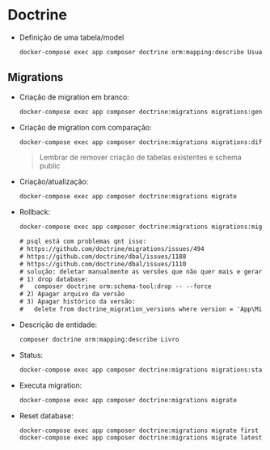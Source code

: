 # Doctrine

- Definição de uma tabela/model
    ```sh
    docker-compose exec app composer doctrine orm:mapping:describe Usuario
    ```

## Migrations

- Criação de migration em branco:
    ```sh
    docker-compose exec app composer doctrine:migrations migrations:generate
    ```

- Criação de migration com comparação:
    ```sh
    docker-compose exec app composer doctrine:migrations migrations:diff
    ```

    > Lembrar de remover criação de tabelas existentes e schema public

- Criação/atualização:
    ```sh
    docker-compose exec app composer doctrine:migrations migrate
    ```

- Rollback:
    ```sh
    docker-compose exec app composer doctrine:migrations migrations:migrate prev
    ```
    ```txt
    # psql está com problemas qnt isso:
    # https://github.com/doctrine/migrations/issues/494
    # https://github.com/doctrine/dbal/issues/1188
    # https://github.com/doctrine/dbal/issues/1110
    # solução: deletar manualmente as versões que não quer mais e gerar novamente com:
    # 1) drop database:
    #   composer doctrine orm:schema-tool:drop -- --force
    # 2) Apagar arquivo da versão
    # 3) Apagar histórico da versão:
    #   delete from doctrine_migration_versions where version = 'App\Migrations\Doctrine\Version20210305010330';
    ```

- Descrição de entidade:
    ```sh
    composer doctrine orm:mapping:describe Livro
    ```

- Status:
    ```sh
    docker-compose exec app composer doctrine:migrations migrations:status
    ```

- Executa migration:
    ```sh
    docker-compose exec app composer doctrine:migrations migrate
    ```

- Reset database:
    ```sh
    docker-compose exec app composer doctrine:migrations migrate first
    docker-compose exec app composer doctrine:migrations migrate latest
    ```
